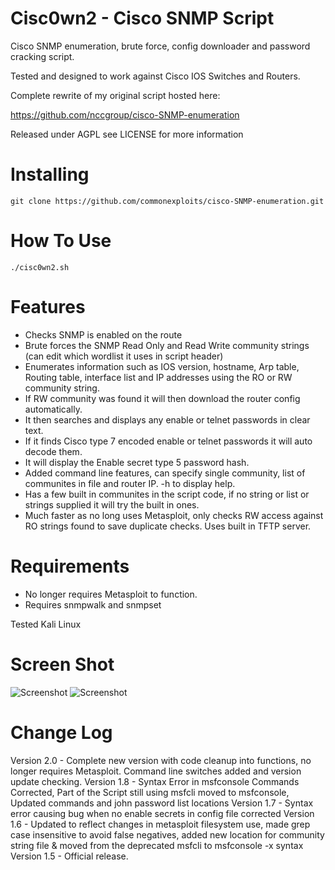 Cisc0wn2 - Cisco SNMP Script
============================================

Cisco SNMP enumeration, brute force, config downloader and password cracking script.

Tested and designed to work against Cisco IOS Switches and Routers.

Complete rewrite of my original script hosted here:

https://github.com/nccgroup/cisco-SNMP-enumeration

Released under AGPL see LICENSE for more information

Installing  
=======================
    git clone https://github.com/commonexploits/cisco-SNMP-enumeration.git


How To Use	
=======================
    ./cisc0wn2.sh

Features	
=======================

* Checks SNMP is enabled on the route
* Brute forces the SNMP Read Only and Read Write community strings (can edit which wordlist it uses in script header)
* Enumerates information such as IOS version,  hostname, Arp table, Routing table, interface list and IP addresses using the RO or RW community string.
* If RW community was found it will then download the router config automatically.
* It then searches and displays any enable or telnet passwords in clear text.
* If it finds Cisco type 7 encoded enable or telnet passwords it will auto decode them.
* It will display the Enable secret type 5 password hash.
* Added command line features, can specify single community, list of communites in file and router IP. -h to display help.
* Has a few built in communites in the script code, if no string or list or strings supplied it will try the built in ones.
* Much faster as no long uses Metasploit, only checks RW access against RO strings found to save duplicate checks. Uses built in TFTP server.

Requirements   
=======================

* No longer requires Metasploit to function.
* Requires snmpwalk and snmpset

Tested Kali Linux



Screen Shot    
=======================
<img src="http://www.commonexploits.com/tools/cisc0wn/1.png" alt="Screenshot" style="max-width:100%;">

<img src="http://www.commonexploits.com/tools/cisc0wn/2.png" alt="Screenshot" style="max-width:100%;">

Change Log
=======================

Version 2.0 - Complete new version with code cleanup into functions, no longer requires Metasploit. Command line switches added and version update checking.
Version 1.8 - Syntax Error in msfconsole Commands Corrected, Part of the Script still using msfcli moved to msfconsole, Updated commands and john password list locations
Version 1.7 - Syntax error causing bug when no enable secrets in config file corrected
Version 1.6 - Updated to reflect changes in metasploit filesystem use, made grep case insensitive to avoid false negatives, added new location for community string file & moved from the deprecated msfcli to msfconsole -x syntax
Version 1.5 - Official release.
